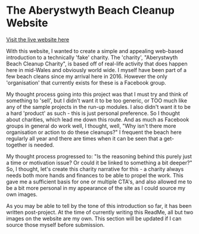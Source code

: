 # The Aberystwyth Beach Cleanup Website

[Visit the live website here](https://ccrd1711.github.io/aber-cleanup/index.html)

With this website, I wanted to create a simple and appealing web-based introduction to a technically 'fake' charity. 
The 'charity', "Aberystwyth Beach Cleanup Charity", is based off of real-life activity that does happen here in mid-Wales and obviously world wide.
I myself have been part of a few beach cleans since my arrival here in 2016. However the only 'organisation' that currently exists for these is a Facebook group. 

My thought process going into this project was that I must try and think of something to 'sell', but I didn't want it to be too generic, or TOO much like any of the sample projects in the run-up modules. I also didn't want it to be a hard 'product' as such - this is just personal preference. So I thought about charities, which lead me down this route. And as much as Facebook groups in general do work well, I thought, well, "Why isn't there more organisation or action to do these cleanups?" I frequent the beach here regularly all year and there are times when it can be seen that a get-together is needed. 

My thought process progressed to: "Is the reasoning behind this purely just a time or motivation issue? Or could it be linked to something a bit deeper?" So, I thought, let's create this charity narrative for this - a charity always needs both more hands and finances to be able to propel the work. This gave me a sufficient basis for one or multiple CTA's, and also allowed me to be a bit more personal in my appearance of the site as I could source my own images. 

As you may be able to tell by the tone of this introduction so far, it has been written post-project. At the time of currently writing this ReadMe, all but two images on the website are my own. This section will be updated if I can source those myself before submission. 